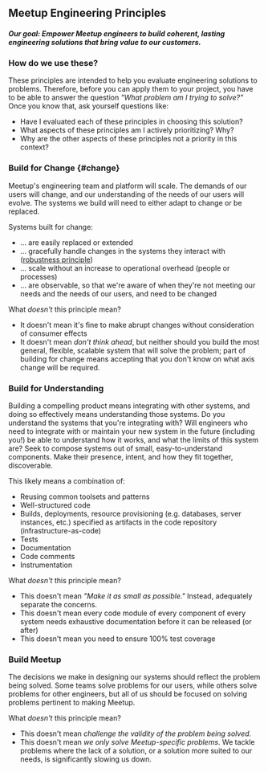 ## Meetup Engineering Principles
#### *Our goal: Empower Meetup engineers to build coherent, lasting engineering solutions that bring value to our customers.*

### How do we use these?
These principles are intended to help you evaluate engineering solutions to problems. Therefore, before you can apply them to your project, you have to be able to answer the question *"What problem am I trying to solve?"*   
Once you know that, ask yourself questions like:

- Have I evaluated each of these principles in choosing this solution?
- What aspects of these principles am I actively prioritizing? Why?
- Why are the other aspects of these principles not a priority in this context?

### Build for Change {#change}
Meetup's engineering team and platform will scale. The demands of our users will change, and our understanding of the needs of our users will evolve. The systems we build will need to either adapt to change or be replaced. 

Systems built for change:

- … are easily replaced or extended
- … gracefully handle changes in the systems they interact with ([robustness principle](https://wikipedia.org/wiki/Robustness_principle))
- … scale without an increase to operational overhead (people or processes)
- … are observable, so that we're aware of when they're not meeting our needs and the needs of our users, and need to be changed

What *doesn't* this principle mean?

- It doesn't mean it's fine to make abrupt changes without consideration of consumer effects
- It doesn't mean *don't think ahead*, but neither should you build the most general, flexible, scalable system that will solve the problem; part of building for change means accepting that you don't know on what axis change will be required.

### Build for Understanding
Building a compelling product means integrating with other systems, and doing so effectively means understanding those systems. Do you understand the systems that you're integrating with? Will engineers who need to integrate with or maintain your new system in the future (including you!) be able to understand how it works, and what the limits of this system are? 
Seek to compose systems out of small, easy-to-understand components. Make their presence, intent, and how they fit together, discoverable. 

This likely means a combination of:

- Reusing common toolsets and patterns
- Well-structured code
- Builds, deployments, resource provisioning (e.g. databases, server instances, etc.) specified as artifacts in the code repository (infrastructure-as-code)
- Tests
- Documentation
- Code comments
- Instrumentation

What *doesn't* this principle mean?

- This doesn't mean *"Make it as small as possible."* Instead, adequately separate the concerns.
- This doesn't mean every code module of every component of every system needs exhaustive documentation before it can be released (or after)
- This doesn't mean you need to ensure 100% test coverage

### Build Meetup
The decisions we make in designing our systems should reflect the problem being solved. Some teams solve problems for our users, while others solve problems for other engineers, but all of us should be focused on solving problems pertinent to making Meetup.

What *doesn't* this principle mean?

- This doesn't mean *challenge the validity of the problem being solved*.
- This doesn't mean *we only solve Meetup-specific problems*. We tackle problems where the lack of a solution, or a solution more suited to our needs, is significantly slowing us down.
